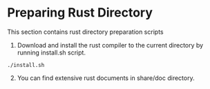 # Preparing Rust Directory
This section contains rust directory preparation scripts 

1. Download and install the rust compiler to the current directory by running install.sh script.  
```
./install.sh 
```

2. You can find extensive rust documents in share/doc directory. 
